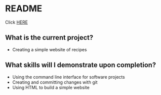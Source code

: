 # README
Click [HERE](https://pvaldez837.github.io/odin-recipes/)

## What is the current project?
- Creating a simple website of recipes

## What skills will I demonstrate upon completion?
- Using the command line interface for software projects
- Creating and committing changes with git
- Using HTML to build a simple website